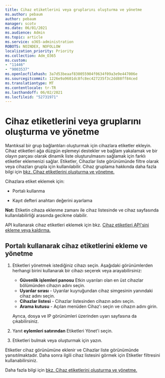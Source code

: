 ```yaml
---
title: Cihaz etiketlerini veya gruplarını oluşturma ve yönetme
ms.author: pebaum
author: pebaum
manager: scotv
ms.date: 06/01/2021
ms.audience: Admin
ms.topic: article
ms.service: o365-administration
ROBOTS: NOINDEX, NOFOLLOW
localization_priority: Priority
ms.collection: Adm_O365
ms.custom:
- "11446"
- "9003537"
ms.openlocfilehash: 3a7d53beaaf830055904f0634f09a3e9e447006e
ms.sourcegitcommit: 1226e9a9601dc8fc8ec427235f3c2dd88ff84ced
ms.translationtype: MT
ms.contentlocale: tr-TR
ms.lasthandoff: 06/02/2021
ms.locfileid: "52731971"
---
```

# <a name="create-and-manage-device-tags-or-groups"></a>Cihaz etiketlerini veya gruplarını oluşturma ve yönetme

Mantıksal bir grup bağlantıları oluşturmak için cihazlara etiketler ekleyin. Cihaz etiketleri ağa düzgün eşlemeyi destekler ve bağlam yakalamak ve bir olayın parçası olarak dinamik liste oluşturulmasını sağlamak için farklı etiketler eklemenizi sağlar. Etiketler, Cihazlar liste görünümünde filtre olarak veya cihazları grupla için kullanılabilir. Cihaz gruplama hakkında daha fazla bilgi için [bkz. Cihaz etiketlerini oluşturma ve yönetme.](/microsoft-365/security/defender-endpoint/machine-tags)

Cihazlara etiket eklemek için:

- Portalı kullanma

- Kayıt defteri anahtarı değerini ayarlama
 
**Not:** Etiketin cihaza eklenme zamanı ile cihaz listesinde ve cihaz sayfasında kullanılabilirliği arasında gecikme olabilir.

API kullanarak cihaz etiketleri eklemek için bkz. [Cihaz etiketleri API'sini ekleme veya kaldırma.](/microsoft-365/security/defender-endpoint/add-or-remove-machine-tags)

## <a name="add-and-manage-device-tags-using-the-portal"></a>Portalı kullanarak cihaz etiketlerini ekleme ve yönetme

1. Etiketleri yönetmek istediğiniz cihazı seçin. Aşağıdaki görünümlerden herhangi birini kullanarak bir cihazı seçerek veya arayabilirsiniz:

    - **Güvenlik işlemleri panosu** Etkin uyarıları olan en üst cihazlar bölümünden cihazın adını seçin.
    - **Uyarılar sırası** - Uyarılar kuyruğundan cihaz simgesinin yanındaki cihaz adını seçin.
    - **Cihazlar listesi** - Cihazlar listesinden cihazın adını seçin.
    - **Arama kutusu** - Açılan menüden Cihaz'ı seçin ve cihazın adını girin.

    Ayrıca, dosya ve IP görünümleri üzerinden uyarı sayfasına da çıkabilirsiniz.

1. Yanıt **eylemleri satırından** Etiketleri Yönet'i seçin.

1. Etiketleri bulmak veya oluşturmak için yazın.

Etiketler cihaz görünümüne eklenir ve Cihazlar liste görünümünde yansıtılmaktadır. Daha sonra ilgili cihaz listesini görmek için Etiketler filtresini kullanabilirsiniz.

Daha fazla bilgi için [bkz. Cihaz etiketlerini oluşturma ve yönetme.](/microsoft-365/security/defender-endpoint/machine-tags)